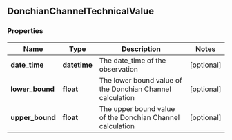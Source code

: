 ## DonchianChannelTechnicalValue

### Properties
Name | Type | Description | Notes
------------ | ------------- | ------------- | -------------
**date_time** | **datetime** | The date_time of the observation | [optional] 
**lower_bound** | **float** | The lower bound value of the Donchian Channel calculation | [optional] 
**upper_bound** | **float** | The upper bound value of the Donchian Channel calculation | [optional] 



